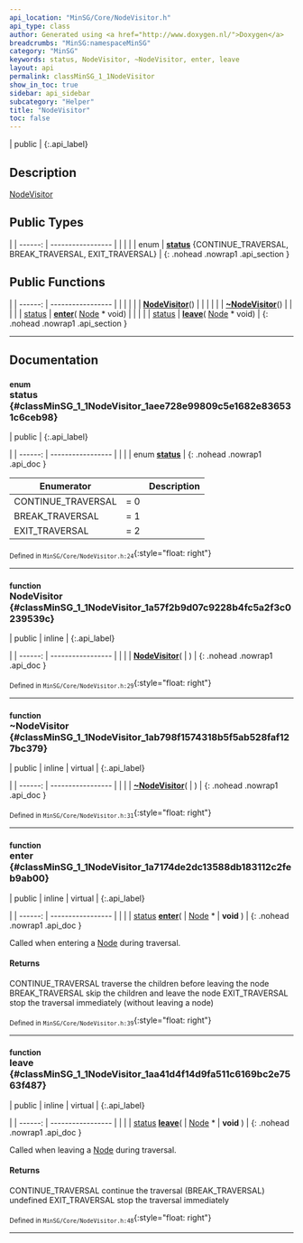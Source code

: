 ```yaml
---
api_location: "MinSG/Core/NodeVisitor.h"
api_type: class
author: Generated using <a href="http://www.doxygen.nl/">Doxygen</a>
breadcrumbs: "MinSG:namespaceMinSG"
category: "MinSG"
keywords: status, NodeVisitor, ~NodeVisitor, enter, leave
layout: api
permalink: classMinSG_1_1NodeVisitor
show_in_toc: true
sidebar: api_sidebar
subcategory: "Helper"
title: "NodeVisitor"
toc: false
---
```


| public |
{:.api_label}

## Description



 [NodeVisitor](classMinSG_1_1NodeVisitor) 



## Public Types

|
| ------: | ----------------- |
|  | |
| enum | **[status](#classMinSG_1_1NodeVisitor_1aee728e99809c5e1682e836531c6ceb98)** {CONTINUE_TRAVERSAL, BREAK_TRAVERSAL, EXIT_TRAVERSAL} |
{: .nohead .nowrap1 .api_section }


## Public Functions

|
| ------: | ----------------- |
|  | |
|  | **[NodeVisitor](#classMinSG_1_1NodeVisitor_1a57f2b9d07c9228b4fc5a2f3c0239539c)**() |
|  | |
|  | **[~NodeVisitor](#classMinSG_1_1NodeVisitor_1ab798f1574318b5f5ab528faf127bc379)**() |
|  | |
| [status](classMinSG_1_1NodeVisitor#classMinSG_1_1NodeVisitor_1aee728e99809c5e1682e836531c6ceb98) | **[enter](#classMinSG_1_1NodeVisitor_1a7174de2dc13588db183112c2feb9ab00)**( [Node](classMinSG_1_1Node) * void) |
|  | |
| [status](classMinSG_1_1NodeVisitor#classMinSG_1_1NodeVisitor_1aee728e99809c5e1682e836531c6ceb98) | **[leave](#classMinSG_1_1NodeVisitor_1aa41d4f14d9fa511c6169bc2e7563f487)**( [Node](classMinSG_1_1Node) * void) |
{: .nohead .nowrap1 .api_section }


-------------------------------------------------------------------

## Documentation

### <small>enum</small><br/> status {#classMinSG_1_1NodeVisitor_1aee728e99809c5e1682e836531c6ceb98}

| public |
{:.api_label}

|
| ------: | ----------------- |
|  |
| enum **[status](#classMinSG_1_1NodeVisitor_1aee728e99809c5e1682e836531c6ceb98)** |
{: .nohead .nowrap1 .api_doc }

| Enumerator |    | Description |
| ---------- | -- | ----------- |
CONTINUE_TRAVERSAL | = 0 |  |
BREAK_TRAVERSAL | = 1 |  |
EXIT_TRAVERSAL | = 2 |  |






<sub>Defined in `MinSG/Core/NodeVisitor.h:24`</sub>{:style="float: right"}

-------------------------------------------------------------------

### <small>function</small><br/> NodeVisitor {#classMinSG_1_1NodeVisitor_1a57f2b9d07c9228b4fc5a2f3c0239539c}

| public | inline |
{:.api_label}

|
| ------: | ----------------- |
|  |
|  **[NodeVisitor](#classMinSG_1_1NodeVisitor_1a57f2b9d07c9228b4fc5a2f3c0239539c)**( |  ) |
{: .nohead .nowrap1 .api_doc }





<sub>Defined in `MinSG/Core/NodeVisitor.h:29`</sub>{:style="float: right"}

-------------------------------------------------------------------

### <small>function</small><br/> ~NodeVisitor {#classMinSG_1_1NodeVisitor_1ab798f1574318b5f5ab528faf127bc379}

| public | inline | virtual |
{:.api_label}

|
| ------: | ----------------- |
|  |
|  **[~NodeVisitor](#classMinSG_1_1NodeVisitor_1ab798f1574318b5f5ab528faf127bc379)**( |  ) |
{: .nohead .nowrap1 .api_doc }





<sub>Defined in `MinSG/Core/NodeVisitor.h:31`</sub>{:style="float: right"}

-------------------------------------------------------------------

### <small>function</small><br/> enter {#classMinSG_1_1NodeVisitor_1a7174de2dc13588db183112c2feb9ab00}

| public | inline | virtual |
{:.api_label}

|
| ------: | ----------------- |
|  |
| [status](classMinSG_1_1NodeVisitor#classMinSG_1_1NodeVisitor_1aee728e99809c5e1682e836531c6ceb98) **[enter](#classMinSG_1_1NodeVisitor_1a7174de2dc13588db183112c2feb9ab00)**( |  [Node](classMinSG_1_1Node) * | **void** ) |
{: .nohead .nowrap1 .api_doc }



Called when entering a [Node](classMinSG_1_1Node) during traversal.
#### Returns
CONTINUE_TRAVERSAL traverse the children before leaving the node BREAK_TRAVERSAL skip the children and leave the node EXIT_TRAVERSAL stop the traversal immediately (without leaving a node)





<sub>Defined in `MinSG/Core/NodeVisitor.h:39`</sub>{:style="float: right"}

-------------------------------------------------------------------

### <small>function</small><br/> leave {#classMinSG_1_1NodeVisitor_1aa41d4f14d9fa511c6169bc2e7563f487}

| public | inline | virtual |
{:.api_label}

|
| ------: | ----------------- |
|  |
| [status](classMinSG_1_1NodeVisitor#classMinSG_1_1NodeVisitor_1aee728e99809c5e1682e836531c6ceb98) **[leave](#classMinSG_1_1NodeVisitor_1aa41d4f14d9fa511c6169bc2e7563f487)**( |  [Node](classMinSG_1_1Node) * | **void** ) |
{: .nohead .nowrap1 .api_doc }



Called when leaving a [Node](classMinSG_1_1Node) during traversal.
#### Returns
CONTINUE_TRAVERSAL continue the traversal (BREAK_TRAVERSAL) undefined EXIT_TRAVERSAL stop the traversal immediately





<sub>Defined in `MinSG/Core/NodeVisitor.h:48`</sub>{:style="float: right"}

-------------------------------------------------------------------

